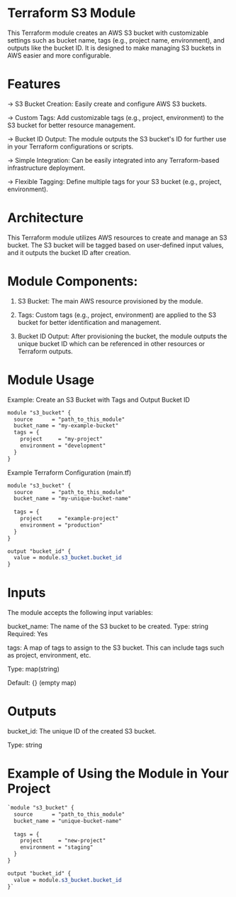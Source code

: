 # Terraform S3 Module

This Terraform module creates an AWS S3 bucket with customizable settings such as bucket name, tags (e.g., project name, environment), and outputs like the bucket ID. It is designed to make managing S3 buckets in AWS easier and more configurable.

# Features

-> S3 Bucket Creation: Easily create and configure AWS S3 buckets.

-> Custom Tags: Add customizable tags (e.g., project, environment) to the S3 bucket for better resource management.

-> Bucket ID Output: The module outputs the S3 bucket's ID for further use in your Terraform configurations or scripts.

-> Simple Integration: Can be easily integrated into any Terraform-based infrastructure deployment.

-> Flexible Tagging: Define multiple tags for your S3 bucket (e.g., project, environment).

# Architecture

This Terraform module utilizes AWS resources to create and manage an S3 bucket. The S3 bucket will be tagged based on user-defined input values, and it outputs the bucket ID after creation.

# Module Components:

1. S3 Bucket: The main AWS resource provisioned by the module.

2. Tags: Custom tags (e.g., project, environment) are applied to the S3 bucket for better identification and management.

3. Bucket ID Output: After provisioning the bucket, the module outputs the unique bucket ID which can be referenced in other resources or Terraform outputs.

# Module Usage

Example: Create an S3 Bucket with Tags and Output Bucket ID

```css
module "s3_bucket" {
  source      = "path_to_this_module"
  bucket_name = "my-example-bucket"
  tags = {
    project     = "my-project"
    environment = "development"
  }
}
```

Example Terraform Configuration (main.tf)

```css
module "s3_bucket" {
  source      = "path_to_this_module"
  bucket_name = "my-unique-bucket-name"
  
  tags = {
    project     = "example-project"
    environment = "production"
  }
}

output "bucket_id" {
  value = module.s3_bucket.bucket_id
}
```

# Inputs

The module accepts the following input variables:

bucket_name: The name of the S3 bucket to be created.
Type: string
Required: Yes

tags: A map of tags to assign to the S3 bucket. This can include tags such as project, environment, etc.

Type: map(string)

Default: {} (empty map)

# Outputs

bucket_id: The unique ID of the created S3 bucket.

Type: string

# Example of Using the Module in Your Project

```css
`module "s3_bucket" {
  source      = "path_to_this_module"
  bucket_name = "unique-bucket-name"
  
  tags = {
    project     = "new-project"
    environment = "staging"
  }
}

output "bucket_id" {
  value = module.s3_bucket.bucket_id
}`
```






